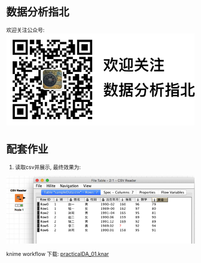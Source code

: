# 数据分析指北

欢迎关注公众号:
![](./欢迎关注公众号.PNG "点击关注公众号")

# 配套作业

1. 读取csv并展示, 最终效果为:

![](./knimeCSVsample.png)

knime workflow 下载: [practicalDA_01.knar](https://github.com/HaveF/practicalDA/raw/master/practicalDA_01.knar)


